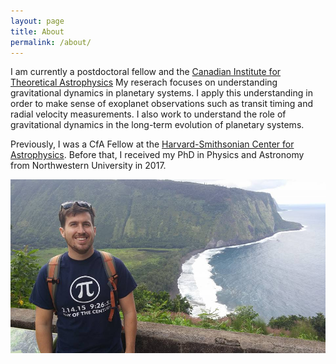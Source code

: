 ```yaml
---
layout: page
title: About
permalink: /about/
---
```




I am currently a postdoctoral fellow and the [Canadian Institute for Theoretical Astrophysics][cita]
My reserach focuses on understanding gravitational dynamics in planetary systems.
I apply this understanding in order to make sense of exoplanet observations such
as transit timing and radial velocity measurements. I also work to understand the 
role of gravitational dynamics in the long-term evolution of planetary systems.

Previously, I was a CfA Fellow at the [Harvard-Smithsonian Center for Astrophysics][cfa].
Before that, I received my PhD in Physics and Astronomy from Northwestern University in 2017.

![me]

[cita]: https://www.cita.utoronto.ca
[cfa]: https://www.cfa.harvard.edu
[me]: /assets/images/sam_hadden.jpg
